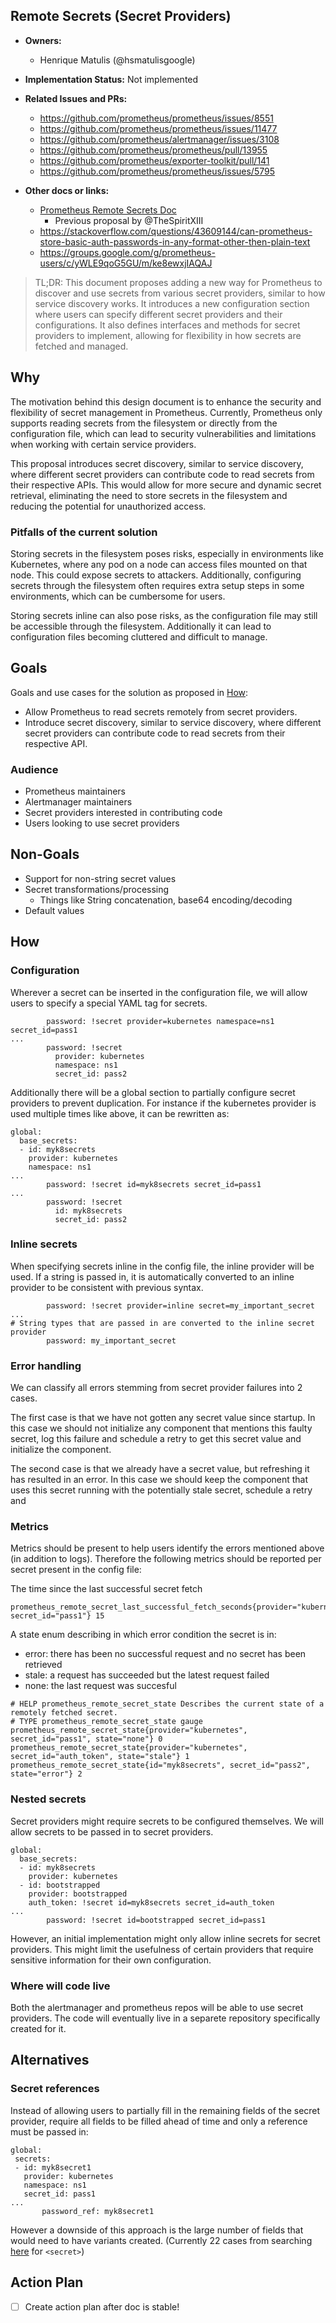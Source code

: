 ## Remote Secrets (Secret Providers)

* **Owners:**
  * Henrique Matulis (@hsmatulisgoogle)

* **Implementation Status:** Not implemented

* **Related Issues and PRs:**
  * https://github.com/prometheus/prometheus/issues/8551
  * https://github.com/prometheus/prometheus/issues/11477
  * https://github.com/prometheus/alertmanager/issues/3108
  * https://github.com/prometheus/prometheus/pull/13955
  * https://github.com/prometheus/exporter-toolkit/pull/141
  * https://github.com/prometheus/prometheus/issues/5795




* **Other docs or links:**
  * [Prometheus Remote Secrets Doc](https://docs.google.com/document/d/1EqHd2EwQxf9SYD8-gl3sgkwaU6A10GhiN7aw-2kx7NU/edit?tab=t.0)
    * Previous proposal by @TheSpiritXIII
  * https://stackoverflow.com/questions/43609144/can-prometheus-store-basic-auth-passwords-in-any-format-other-then-plain-text
  * https://groups.google.com/g/prometheus-users/c/yWLE9qoG5GU/m/ke8ewxjIAQAJ
  

> TL;DR: This document proposes adding a new way for Prometheus to discover and use secrets from various secret providers, similar to how service discovery works. It introduces a new configuration section where users can specify different secret providers and their configurations. It also defines interfaces and methods for secret providers to implement, allowing for flexibility in how secrets are fetched and managed.

## Why

The motivation behind this design document is to enhance the security and flexibility of secret management in Prometheus. Currently, Prometheus only supports reading secrets from the filesystem or directly from the configuration file, which can lead to security vulnerabilities and limitations when working with certain service providers.

This proposal introduces secret discovery, similar to service discovery, where different secret providers can contribute code to read secrets from their respective APIs. This would allow for more secure and dynamic secret retrieval, eliminating the need to store secrets in the filesystem and reducing the potential for unauthorized access.

### Pitfalls of the current solution

Storing secrets in the filesystem poses risks, especially in environments like Kubernetes, where any pod on a node can access files mounted on that node. This could expose secrets to attackers. Additionally, configuring secrets through the filesystem often requires extra setup steps in some environments, which can be cumbersome for users.

Storing secrets inline can also pose risks, as the configuration file may still be accessible through the filesystem. Additionally it can lead to configuration files becoming cluttered and difficult to manage.

## Goals

Goals and use cases for the solution as proposed in [How](#how):

* Allow Prometheus to read secrets remotely from secret providers.
* Introduce secret discovery, similar to service discovery, where different secret providers can contribute code to read secrets from their respective API.

### Audience

* Prometheus maintainers
* Alertmanager maintainers
* Secret providers interested in contributing code
* Users looking to use secret providers

## Non-Goals

* Support for non-string secret values
* Secret transformations/processing
  * Things like String concatenation, base64 encoding/decoding
* Default values

## How


### Configuration

Wherever a secret can be inserted in the configuration file, we will allow users to specify a special YAML tag for secrets.

```
        password: !secret provider=kubernetes namespace=ns1 secret_id=pass1
...
        password: !secret
          provider: kubernetes
          namespace: ns1
          secret_id: pass2
```
Additionally there will be a global section to partially configure secret providers to prevent duplication. For instance if the kubernetes provider is used multiple times like above, it can be rewritten as: 

```
global:
  base_secrets:
  - id: myk8secrets
    provider: kubernetes
    namespace: ns1
...
        password: !secret id=myk8secrets secret_id=pass1
...
        password: !secret
          id: myk8secrets
          secret_id: pass2
```

### Inline secrets

When specifying secrets inline in the config file, the inline provider will be used. If a string is passed in, it is automatically converted to an inline provider to be consistent with previous syntax.
```
        password: !secret provider=inline secret=my_important_secret
...
# String types that are passed in are converted to the inline secret provider
        password: my_important_secret
```

### Error handling

We can classify all errors stemming from secret provider failures into 2 cases.

The first case is that we have not gotten any secret value since startup. In this case we should not initialize any component that mentions this faulty secret, log this failure and schedule a retry to get this secret value and initialize the component.

The second case is that we already have a secret value, but refreshing it has resulted in an error. In this case we should keep the component that uses this secret running with the potentially stale secret, schedule a retry and 

### Metrics

Metrics should be present to help users identify the errors mentioned above (in addition to logs). Therefore the following metrics should be reported per secret present in the config file:

The time since the last successful secret fetch

```
prometheus_remote_secret_last_successful_fetch_seconds{provider="kubernetes", secret_id="pass1"} 15
```

A state enum describing in which error condition the secret is in:
* error: there has been no successful request and no secret has been retrieved
* stale: a request has succeeded but the latest request failed
* none: the last request was succesful

```
# HELP prometheus_remote_secret_state Describes the current state of a remotely fetched secret.
# TYPE prometheus_remote_secret_state gauge
prometheus_remote_secret_state{provider="kubernetes", secret_id="pass1", state="none"} 0
prometheus_remote_secret_state{provider="kubernetes", secret_id="auth_token", state="stale"} 1
prometheus_remote_secret_state{id="myk8secrets", secret_id="pass2", state="error"} 2
```

### Nested secrets

Secret providers might require secrets to be configured themselves. We will allow secrets to be passed in to secret providers.

```
global:
  base_secrets:
  - id: myk8secrets
    provider: kubernetes
  - id: bootstrapped
    provider: bootstrapped
    auth_token: !secret id=myk8secrets secret_id=auth_token
...
        password: !secret id=bootstrapped secret_id=pass1
```

However, an initial implementation might only allow inline secrets for secret providers. This might limit the usefulness of certain providers that require sensitive information for their own configuration.

### Where will code live

Both the alertmanager and prometheus repos will be able to use secret providers. The code will eventually live in a separete repository specifically created for it.

## Alternatives

### Secret references

Instead of allowing users to partially fill in the remaining fields of the secret provider, require all fields to be filled ahead of time and only a reference must be passed in:

 ```
global:
  secrets:
  - id: myk8secret1
    provider: kubernetes
    namespace: ns1
    secret_id: pass1
...
        password_ref: myk8secret1
```

However a downside of this approach is the large number of fields that would need to have variants created. (Currently 22 cases from searching [here](https://prometheus.io/docs/prometheus/latest/configuration/configuration/) for `<secret>`)

## Action Plan

* [ ] Create action plan after doc is stable!